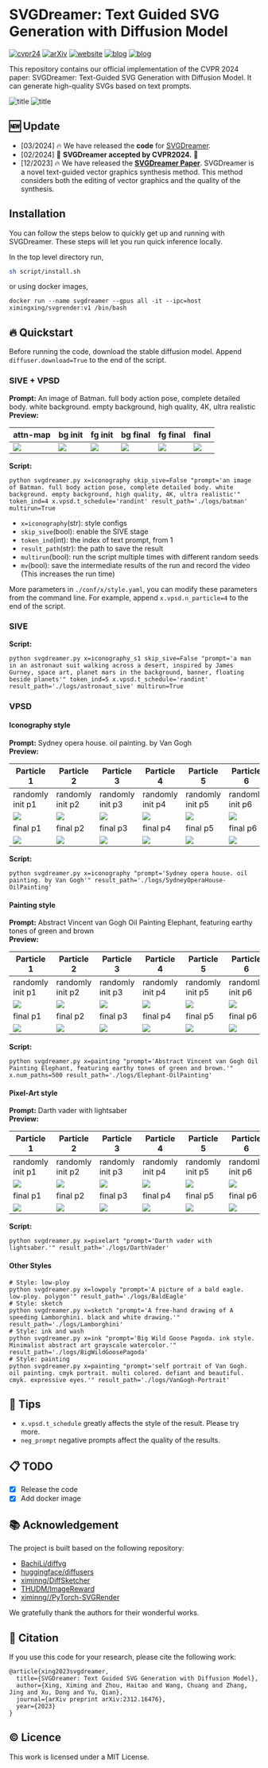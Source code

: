 # SVGDreamer: Text Guided SVG Generation with Diffusion Model

[![cvpr24](https://img.shields.io/badge/CVPR-2024-387ADF.svg)](https://arxiv.org/abs/2312.16476)
[![arXiv](https://img.shields.io/badge/arXiv-2312.16476-b31b1b.svg)](https://arxiv.org/abs/2312.16476)
[![website](https://img.shields.io/badge/Website-Gitpage-4CCD99)](https://ximinng.github.io/SVGDreamer-project/)
[![blog](https://img.shields.io/badge/Blog-EN-9195F6)](https://huggingface.co/blog/xingxm/svgdreamer)
[![blog](https://img.shields.io/badge/Blog-CN-9195F6)](https://huggingface.co/blog/xingxm/svgdreamer)

This repository contains our official implementation of the CVPR 2024 paper: SVGDreamer: Text-Guided SVG Generation with
Diffusion Model. It can generate high-quality SVGs based on text prompts.

![title](./assets/illustrate.png)
![title](./assets/teaser_svg_asset.png)

## :new: Update

- [03/2024] 🔥 We have released the **code** for [SVGDreamer](https://ximinng.github.io/SVGDreamer-project/).
- [02/2024] 🎉 **SVGDreamer accepted by CVPR2024.** 🎉
- [12/2023] 🔥 We have released the **[SVGDreamer Paper](https://arxiv.org/abs/2312.16476)**. SVGDreamer is
  a novel text-guided vector graphics synthesis method. This method considers both the editing of vector graphics and
  the quality of the synthesis.

## Installation

You can follow the steps below to quickly get up and running with SVGDreamer.
These steps will let you run quick inference locally.

In the top level directory run,

```bash
sh script/install.sh
```

or using docker images,

```shell
docker run --name svgdreamer --gpus all -it --ipc=host ximingxing/svgrender:v1 /bin/bash
```

## 🔥 Quickstart

Before running the code, download the stable diffusion model. Append `diffuser.download=True` to the end of the script.

### SIVE + VPSD

**Prompt:** An image of Batman. full body action pose, complete detailed body. white background. empty background, high
quality, 4K, ultra realistic <br/>
**Preview:**

| attn-map                                       | bg init                                           | fg init                                           | bg final                                           | fg final                                           | final                                            |
|------------------------------------------------|---------------------------------------------------|---------------------------------------------------|----------------------------------------------------|----------------------------------------------------|--------------------------------------------------|
| <img src="./assets/SIVE-astronaut-1/attn.png"> | <img src="./assets/SIVE-astronaut-1/init_bg.svg"> | <img src="./assets/SIVE-astronaut-1/init_fg.svg"> | <img src="./assets/SIVE-astronaut-1/final_bg.svg"> | <img src="./assets/SIVE-astronaut-1/final_fg.svg"> | <img src="./assets/SIVE-astronaut-1/result.svg"> |

**Script:**

```shell
python svgdreamer.py x=iconography skip_sive=False "prompt='an image of Batman. full body action pose, complete detailed body. white background. empty background, high quality, 4K, ultra realistic'" token_ind=4 x.vpsd.t_schedule='randint' result_path='./logs/batman' multirun=True
```

- `x=iconography`(str): style configs
- `skip_sive`(bool): enable the SIVE stage
- `token_ind`(int): the index of text prompt, from 1
- `result_path`(str):  the path to save the result
- `multirun`(bool): run the script multiple times with different random seeds
- `mv`(bool): save the intermediate results of the run and record the video (This increases the run time)

More parameters in `./conf/x/style.yaml`, you can modify these parameters from the command line. For example,
append `x.vpsd.n_particle=4` to the end of the script.

### SIVE

**Script:**

```shell
python svgdreamer.py x=iconography_s1 skip_sive=False "prompt='a man in an astronaut suit walking across a desert, inspired by James Gurney, space art, planet mars in the background, banner, floating beside planets'" token_ind=5 x.vpsd.t_schedule='randint' result_path='./logs/astronaut_sive' multirun=True
```

### VPSD

#### Iconography style

**Prompt:** Sydney opera house. oil painting. by Van Gogh <br/>
**Preview:**

| Particle 1                                             | Particle 2                                             | Particle 3                                             | Particle 4                                             | Particle 5                                             | Particle 6                                             |
|--------------------------------------------------------|--------------------------------------------------------|--------------------------------------------------------|--------------------------------------------------------|--------------------------------------------------------|--------------------------------------------------------|
| randomly init p1                                       | randomly init p2                                       | randomly init p3                                       | randomly init p4                                       | randomly init p5                                       | randomly init p6                                       |
| <img src="./assets/Icon-SydneyOperaHouse/init_p0.svg"> | <img src="./assets/Icon-SydneyOperaHouse/init_p1.svg"> | <img src="./assets/Icon-SydneyOperaHouse/init_p2.svg"> | <img src="./assets/Icon-SydneyOperaHouse/init_p3.svg"> | <img src="./assets/Icon-SydneyOperaHouse/init_p4.svg"> | <img src="./assets/Icon-SydneyOperaHouse/init_p5.svg"> |
| final p1                                               | final p2                                               | final p3                                               | final p4                                               | final p5                                               | final p6                                               |
| <img src="./assets/Icon-SydneyOperaHouse/p_0.svg">     | <img src="./assets/Icon-SydneyOperaHouse/p_1.svg">     | <img src="./assets/Icon-SydneyOperaHouse/p_2.svg">     | <img src="assets/Icon-SydneyOperaHouse/p_3.svg">       | <img src="./assets/Icon-SydneyOperaHouse/p_4.svg">     | <img src="./assets/Icon-SydneyOperaHouse/p_5.svg">     |

**Script:**

```shell
python svgdreamer.py x=iconography "prompt='Sydney opera house. oil painting. by Van Gogh'" result_path='./logs/SydneyOperaHouse-OilPainting'
```

#### Painting style

**Prompt:** Abstract Vincent van Gogh Oil Painting Elephant, featuring earthy tones of green and brown <br/>
**Preview:**

| Particle 1                                         | Particle 2                                         | Particle 3                                         | Particle 4                                         | Particle 5                                         | Particle 6                                         |
|----------------------------------------------------|----------------------------------------------------|----------------------------------------------------|----------------------------------------------------|----------------------------------------------------|----------------------------------------------------|
| randomly init p1                                   | randomly init p2                                   | randomly init p3                                   | randomly init p4                                   | randomly init p5                                   | randomly init p6                                   |
| <img src="./assets/Painting-Elephant/init_p0.svg"> | <img src="./assets/Painting-Elephant/init_p1.svg"> | <img src="./assets/Painting-Elephant/init_p2.svg"> | <img src="./assets/Painting-Elephant/init_p3.svg"> | <img src="./assets/Painting-Elephant/init_p4.svg"> | <img src="./assets/Painting-Elephant/init_p5.svg"> |
| final p1                                           | final p2                                           | final p3                                           | final p4                                           | final p5                                           | final p6                                           |
| <img src="./assets/Painting-Elephant/p_0.svg">     | <img src="./assets/Painting-Elephant/p_1.svg">     | <img src="./assets/Painting-Elephant/p_2.svg">     | <img src="./assets/Painting-Elephant/p_3.svg">     | <img src="./assets/Painting-Elephant/p_4.svg">     | <img src="./assets/Painting-Elephant/p_5.svg">     |

**Script:**

```shell
python svgdreamer.py x=painting "prompt='Abstract Vincent van Gogh Oil Painting Elephant, featuring earthy tones of green and brown.'" x.num_paths=500 result_path='./logs/Elephant-OilPainting'
```

#### Pixel-Art style

**Prompt:** Darth vader with lightsaber <br/>
**Preview:**

| Particle 1                                           | Particle 2                                           | Particle 3                                           | Particle 4                                           | Particle 5                                           | Particle 6                                           |
|------------------------------------------------------|------------------------------------------------------|------------------------------------------------------|------------------------------------------------------|------------------------------------------------------|------------------------------------------------------|
| randomly init p1                                     | randomly init p2                                     | randomly init p3                                     | randomly init p4                                     | randomly init p5                                     | randomly init p6                                     |
| <img src="./assets/Pixelart-DarthVader/init_p0.svg"> | <img src="./assets/Pixelart-DarthVader/init_p1.svg"> | <img src="./assets/Pixelart-DarthVader/init_p2.svg"> | <img src="./assets/Pixelart-DarthVader/init_p3.svg"> | <img src="./assets/Pixelart-DarthVader/init_p4.svg"> | <img src="./assets/Pixelart-DarthVader/init_p5.svg"> |
| final p1                                             | final p2                                             | final p3                                             | final p4                                             | final p5                                             | final p6                                             |
| <img src="./assets/Pixelart-DarthVader/p0.svg">      | <img src="./assets/Pixelart-DarthVader/p1.svg">      | <img src="./assets/Pixelart-DarthVader/p2.svg">      | <img src="./assets/Pixelart-DarthVader/p3.svg">      | <img src="./assets/Pixelart-DarthVader/p4.svg">      | <img src="./assets/Pixelart-DarthVader/p5.svg">      |

**Script:**

```shell
python svgdreamer.py x=pixelart "prompt='Darth vader with lightsaber.'" result_path='./logs/DarthVader'
```

#### Other Styles

```shell
# Style: low-ploy
python svgdreamer.py x=lowpoly "prompt='A picture of a bald eagle. low-ploy. polygon'" result_path='./logs/BaldEagle'
# Style: sketch
python svgdreamer.py x=sketch "prompt='A free-hand drawing of A speeding Lamborghini. black and white drawing.'" result_path='./logs/Lamborghini'
# Style: ink and wash
python svgdreamer.py x=ink "prompt='Big Wild Goose Pagoda. ink style. Minimalist abstract art grayscale watercolor.'" result_path='./logs/BigWildGoosePagoda'
# Style: painting
python svgdreamer.py x=painting "prompt='self portrait of Van Gogh. oil painting. cmyk portrait. multi colored. defiant and beautiful. cmyk. expressive eyes.'" result_path='./logs/VanGogh-Portrait'
```

## 🔑 Tips

- `x.vpsd.t_schedule` greatly affects the style of the result. Please try more.
- `neg_prompt` negative prompts affect the quality of the results.

## 📋 TODO

- [x] Release the code
- [x] Add docker image

## :books: Acknowledgement

The project is built based on the following repository:

- [BachiLi/diffvg](https://github.com/BachiLi/diffvg)
- [huggingface/diffusers](https://github.com/huggingface/diffusers)
- [ximinng/DiffSketcher](https://github.com/ximinng/DiffSketcher)
- [THUDM/ImageReward](https://github.com/THUDM/ImageReward)
- [ximinng//PyTorch-SVGRender](https://github.com/ximinng/PyTorch-SVGRender)

We gratefully thank the authors for their wonderful works.

## :paperclip: Citation

If you use this code for your research, please cite the following work:

```
@article{xing2023svgdreamer,
  title={SVGDreamer: Text Guided SVG Generation with Diffusion Model},
  author={Xing, Ximing and Zhou, Haitao and Wang, Chuang and Zhang, Jing and Xu, Dong and Yu, Qian},
  journal={arXiv preprint arXiv:2312.16476},
  year={2023}
}
```

## :copyright: Licence

This work is licensed under a MIT License.